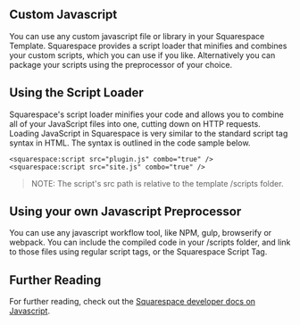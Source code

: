 Custom Javascript
-----------------

You can use any custom javascript file or library in your Squarespace Template. Squarespace provides a script loader that minifies and combines your custom scripts, which you can use if you like. Alternatively you can package your scripts using the preprocessor of your choice.

## Using the Script Loader

Squarespace's script loader minifies your code and allows you to combine all of your JavaScript files into one, cutting down on HTTP requests. Loading JavaScript in Squarespace is very similar to the standard script tag syntax in HTML. The syntax is outlined in the code sample below.

    <squarespace:script src="plugin.js" combo="true" />
    <squarespace:script src="site.js" combo="true" />

> NOTE: The script's src path is relative to the template /scripts folder.

## Using your own Javascript Preprocessor

You can use any javascript workflow tool, like NPM, gulp, browserify or webpack. You can include the compiled code in your /scripts folder, and link to those files using regular script tags, or the Squarespace Script Tag.

## Further Reading

For further reading, check out the [Squarespace developer docs on Javascript](https://developers.squarespace.com/custom-javascript/).